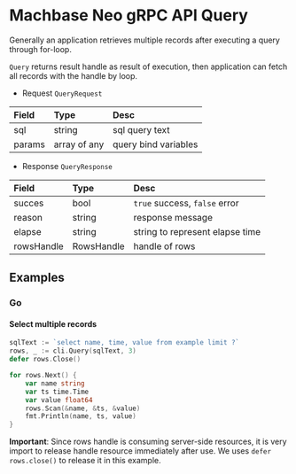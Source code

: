 # Machbase Neo gRPC API Query

Generally an application retrieves multiple records after executing a query through for-loop.

`Query` returns result handle as result of execution, then application can fetch all records with the handle by loop.

- Request `QueryRequest`

| Field  | Type         | Desc                 |
|:-------|:-------------|:---------------------|
| sql    | string       | sql query text       |
| params | array of any | query bind variables |

- Response `QueryResponse`

| Field      | Type         | Desc                             |
|:-----------|:-------------|:---------------------------------|
| succes     | bool         | `true` success, `false` error    |
| reason     | string       | response message                 |
| elapse     | string       | string to represent elapse time  |
| rowsHandle | RowsHandle   | handle of rows                   |

## Examples

### Go

#### Select multiple records

```go
sqlText := `select name, time, value from example limit ?`
rows, _ := cli.Query(sqlText, 3)
defer rows.Close()

for rows.Next() {
    var name string
    var ts time.Time
    var value float64
    rows.Scan(&name, &ts, &value)
    fmt.Println(name, ts, value)
}
```

**Important**: Since rows handle is consuming server-side resources, it is very import to release handle resource immediately after use. We uses `defer rows.close()` to release it in this example.